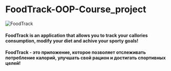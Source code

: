# FoodTrack-OOP-Course_project
![FoodTrack](https://github.com/endlesslydivided/FoodTrack-OOP-Course_project/blob/main/FoodTrack/Resources/foodTrackSplash.png)
#### FoodTrack is an application that allows you to track your callories consumption, modify your diet and achive your sporty goals! 
#### FoodTrack - это приложение, которое позволяет отслеживать потребление калорий, улучшать свой рацион и достигать спортивных целей!
